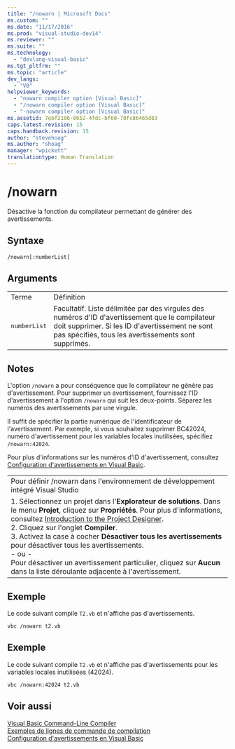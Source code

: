 ```yaml
---
title: "/nowarn | Microsoft Docs"
ms.custom: ""
ms.date: "11/17/2016"
ms.prod: "visual-studio-dev14"
ms.reviewer: ""
ms.suite: ""
ms.technology: 
  - "devlang-visual-basic"
ms.tgt_pltfrm: ""
ms.topic: "article"
dev_langs: 
  - "VB"
helpviewer_keywords: 
  - "nowarn compiler option [Visual Basic]"
  - "/nowarn compiler option [Visual Basic]"
  - "-nowarn compiler option [Visual Basic]"
ms.assetid: 7ebf2106-0652-4fdc-bf60-70fc86465d83
caps.latest.revision: 15
caps.handback.revision: 15
author: "stevehoag"
ms.author: "shoag"
manager: "wpickett"
translationtype: Human Translation
---
```

# /nowarn
Désactive la fonction du compilateur permettant de générer des avertissements.  
  
## Syntaxe  
  
```  
/nowarn[:numberList]  
```  
  
## Arguments  
  
|||  
|-|-|  
|Terme|Définition|  
|`numberList`|Facultatif.  Liste délimitée par des virgules des numéros d'ID d'avertissement que le compilateur doit supprimer.  Si les ID d'avertissement ne sont pas spécifiés, tous les avertissements sont supprimés.|  
  
## Notes  
 L'option `/nowarn` a pour conséquence que le compilateur ne génère pas d'avertissement.  Pour supprimer un avertissement, fournissez l'ID d'avertissement à l'option `/nowarn` qui suit les deux\-points.  Séparez les numéros des avertissements par une virgule.  
  
 Il suffit de spécifier la partie numérique de l'identificateur de l'avertissement.  Par exemple, si vous souhaitez supprimer BC42024, numéro d'avertissement pour les variables locales inutilisées, spécifiez `/nowarn:42024`.  
  
 Pour plus d'informations sur les numéros d'ID d'avertissement, consultez [Configuration d'avertissements en Visual Basic](/visual-studio/ide/configuring-warnings-in-visual-basic).  
  
||  
|-|  
|Pour définir \/nowarn dans l'environnement de développement intégré Visual Studio|  
|1.  Sélectionnez un projet dans l'**Explorateur de solutions**.  Dans le menu **Projet**, cliquez sur **Propriétés**.  Pour plus d'informations, consultez [Introduction to the Project Designer](http://msdn.microsoft.com/fr-fr/898dd854-c98d-430c-ba1b-a913ce3c73d7).<br />2.  Cliquez sur l'onglet **Compiler**.<br />3.  Activez la case à cocher **Désactiver tous les avertissements** pour désactiver tous les avertissements.<br />     \- ou \-<br />     Pour désactiver un avertissement particulier, cliquez sur **Aucun** dans la liste déroulante adjacente à l'avertissement.|  
  
## Exemple  
 Le code suivant compile `T2.vb` et n'affiche pas d'avertissements.  
  
```  
vbc /nowarn t2.vb  
```  
  
## Exemple  
 Le code suivant compile `T2.vb` et n'affiche pas d'avertissements pour les variables locales inutilisées \(42024\).  
  
```  
vbc /nowarn:42024 t2.vb  
```  
  
## Voir aussi  
 [Visual Basic Command\-Line Compiler](../../../visual-basic/reference/command-line-compiler/index.md)   
 [Exemples de lignes de commande de compilation](../../../visual-basic/reference/command-line-compiler/sample-compilation-command-lines.md)   
 [Configuration d'avertissements en Visual Basic](/visual-studio/ide/configuring-warnings-in-visual-basic)